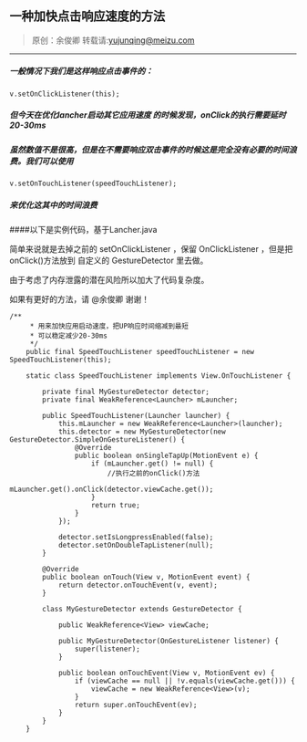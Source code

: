 ## 一种加快点击响应速度的方法

> 原创：余俊卿 转载请:<yujunqing@meizu.com>

----

##### 一般情况下我们是这样响应点击事件的：

    v.setOnClickListener(this);

##### 但今天在优化lancher启动其它应用速度 的时候发现，onClick的执行需要延时20-30ms

##### 虽然数值不是很高，但是在不需要响应双击事件的时候这是完全没有必要的时间浪费。我们可以使用

    v.setOnTouchListener(speedTouchListener);
    
##### 来优化这其中的时间浪费

####以下是实例代码，基于Lancher.java

简单来说就是去掉之前的 setOnClickListener ，保留 OnClickListener ，但是把 onClick()方法放到 自定义的 GestureDetector 里去做。

由于考虑了内存泄露的潜在风险所以加大了代码复杂度。

如果有更好的方法，请 @余俊卿 谢谢！


````
/**
     * 用来加快应用启动速度，把UP响应时间缩减到最短
     * 可以稳定减少20-30ms
     */
    public final SpeedTouchListener speedTouchListener = new SpeedTouchListener(this);

    static class SpeedTouchListener implements View.OnTouchListener {

        private final MyGestureDetector detector;
        private final WeakReference<Launcher> mLauncher;

        public SpeedTouchListener(Launcher launcher) {
            this.mLauncher = new WeakReference<Launcher>(launcher);
            this.detector = new MyGestureDetector(new GestureDetector.SimpleOnGestureListener() {
                @Override
                public boolean onSingleTapUp(MotionEvent e) {
                    if (mLauncher.get() != null) {
                        //执行之前的onClick()方法
                        mLauncher.get().onClick(detector.viewCache.get());
                    }
                    return true;
                }
            });

            detector.setIsLongpressEnabled(false);
            detector.setOnDoubleTapListener(null);
        }

        @Override
        public boolean onTouch(View v, MotionEvent event) {
            return detector.onTouchEvent(v, event);
        }

        class MyGestureDetector extends GestureDetector {

            public WeakReference<View> viewCache;

            public MyGestureDetector(OnGestureListener listener) {
                super(listener);
            }

            public boolean onTouchEvent(View v, MotionEvent ev) {
                if (viewCache == null || !v.equals(viewCache.get())) {
                    viewCache = new WeakReference<View>(v);
                }
                return super.onTouchEvent(ev);
            }
        }
    }
````
